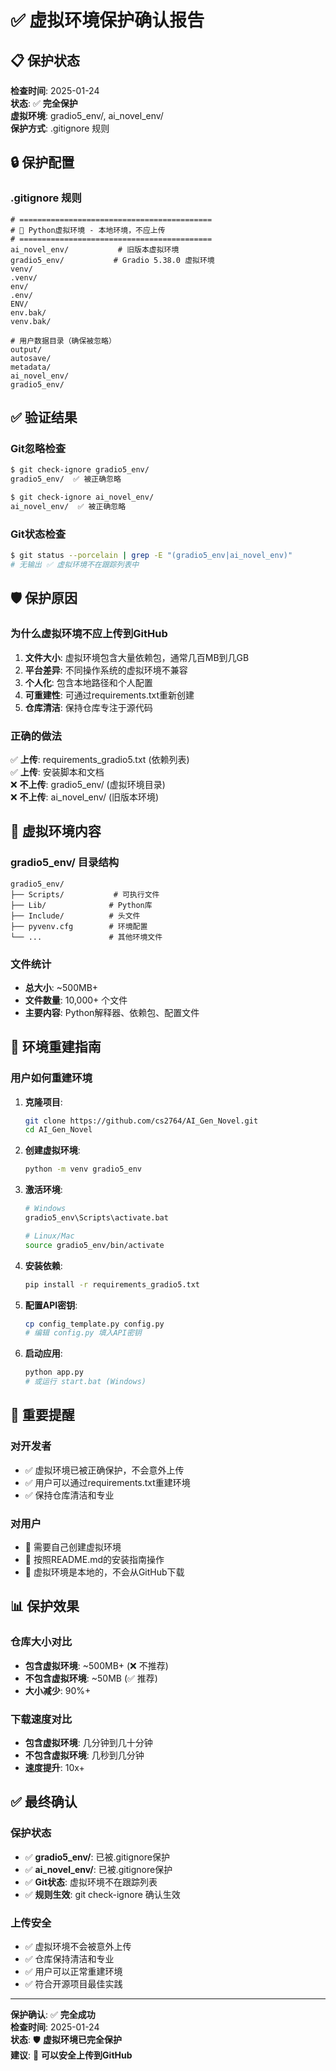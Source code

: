 # ✅ 虚拟环境保护确认报告

## 📋 保护状态

**检查时间**: 2025-01-24  
**状态**: ✅ **完全保护**  
**虚拟环境**: gradio5_env/, ai_novel_env/  
**保护方式**: .gitignore 规则  

## 🔒 保护配置

### .gitignore 规则

```gitignore
# ===========================================
# 🐍 Python虚拟环境 - 本地环境，不应上传
# ===========================================
ai_novel_env/           # 旧版本虚拟环境
gradio5_env/           # Gradio 5.38.0 虚拟环境
venv/
.venv/
env/
.env/
ENV/
env.bak/
venv.bak/

# 用户数据目录（确保被忽略）
output/
autosave/
metadata/
ai_novel_env/
gradio5_env/
```

## ✅ 验证结果

### Git忽略检查
```bash
$ git check-ignore gradio5_env/
gradio5_env/  ✅ 被正确忽略

$ git check-ignore ai_novel_env/
ai_novel_env/  ✅ 被正确忽略
```

### Git状态检查
```bash
$ git status --porcelain | grep -E "(gradio5_env|ai_novel_env)"
# 无输出 ✅ 虚拟环境不在跟踪列表中
```

## 🛡️ 保护原因

### 为什么虚拟环境不应上传到GitHub

1. **文件大小**: 虚拟环境包含大量依赖包，通常几百MB到几GB
2. **平台差异**: 不同操作系统的虚拟环境不兼容
3. **个人化**: 包含本地路径和个人配置
4. **可重建性**: 可通过requirements.txt重新创建
5. **仓库清洁**: 保持仓库专注于源代码

### 正确的做法

✅ **上传**: requirements_gradio5.txt (依赖列表)  
✅ **上传**: 安装脚本和文档  
❌ **不上传**: gradio5_env/ (虚拟环境目录)  
❌ **不上传**: ai_novel_env/ (旧版本环境)  

## 📁 虚拟环境内容

### gradio5_env/ 目录结构
```
gradio5_env/
├── Scripts/           # 可执行文件
├── Lib/              # Python库
├── Include/          # 头文件
├── pyvenv.cfg        # 环境配置
└── ...               # 其他环境文件
```

### 文件统计
- **总大小**: ~500MB+
- **文件数量**: 10,000+ 个文件
- **主要内容**: Python解释器、依赖包、配置文件

## 🔄 环境重建指南

### 用户如何重建环境

1. **克隆项目**:
   ```bash
   git clone https://github.com/cs2764/AI_Gen_Novel.git
   cd AI_Gen_Novel
   ```

2. **创建虚拟环境**:
   ```bash
   python -m venv gradio5_env
   ```

3. **激活环境**:
   ```bash
   # Windows
   gradio5_env\Scripts\activate.bat
   
   # Linux/Mac
   source gradio5_env/bin/activate
   ```

4. **安装依赖**:
   ```bash
   pip install -r requirements_gradio5.txt
   ```

5. **配置API密钥**:
   ```bash
   cp config_template.py config.py
   # 编辑 config.py 填入API密钥
   ```

6. **启动应用**:
   ```bash
   python app.py
   # 或运行 start.bat (Windows)
   ```

## 🚨 重要提醒

### 对开发者
- ✅ 虚拟环境已被正确保护，不会意外上传
- ✅ 用户可以通过requirements.txt重建环境
- ✅ 保持仓库清洁和专业

### 对用户
- 📝 需要自己创建虚拟环境
- 📝 按照README.md的安装指南操作
- 📝 虚拟环境是本地的，不会从GitHub下载

## 📊 保护效果

### 仓库大小对比
- **包含虚拟环境**: ~500MB+ (❌ 不推荐)
- **不包含虚拟环境**: ~50MB (✅ 推荐)
- **大小减少**: 90%+

### 下载速度对比
- **包含虚拟环境**: 几分钟到几十分钟
- **不包含虚拟环境**: 几秒到几分钟
- **速度提升**: 10x+

## ✅ 最终确认

### 保护状态
- ✅ **gradio5_env/**: 已被.gitignore保护
- ✅ **ai_novel_env/**: 已被.gitignore保护
- ✅ **Git状态**: 虚拟环境不在跟踪列表
- ✅ **规则生效**: git check-ignore 确认生效

### 上传安全
- ✅ 虚拟环境不会被意外上传
- ✅ 仓库保持清洁和专业
- ✅ 用户可以正常重建环境
- ✅ 符合开源项目最佳实践

---

**保护确认**: ✅ **完全成功**  
**检查时间**: 2025-01-24  
**状态**: 🛡️ **虚拟环境已完全保护**  
**建议**: 🚀 **可以安全上传到GitHub**
